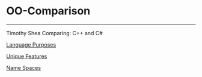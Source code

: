 # OO-Comparison
-------------------------
Timothy Shea
Comparing: C++ and C#

[Language Purposes](language_purpose.md)

[Unique Features](unique_features.md)

[Name Spaces](name_spaces.md)